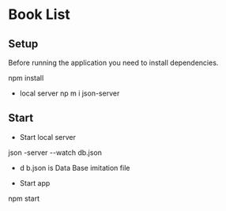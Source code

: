 #  Book List 


## Setup

Before running the application you need to install dependencies.


npm install
- local server 
np
m i json-server

## Start 

- Start local server

json
-server --watch db.json
- d
b.json is Data Base imitation file

- Start app

npm start
